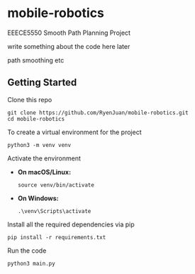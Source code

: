 # mobile-robotics
EEECE5550 Smooth Path Planning Project

write something about the code here later 

path smoothing etc


<h2>Getting Started</h2>
<p>Clone this repo </p>
<pre><code>git clone https://github.com/RyenJuan/mobile-robotics.git
cd mobile-robotics</code></pre>

<p>To create a virtual environment for the project</p>
<pre><code>python3 -m venv venv</code></pre>

<p>Activate the environment</p>
<ul>
    <li><strong>On macOS/Linux:</strong>
        <pre><code>source venv/bin/activate</code></pre>
    </li>
    <li><strong>On Windows:</strong>
        <pre><code>.\venv\Scripts\activate</code></pre>
    </li>
</ul>

<p>Install all the required dependencies via pip</p>
<pre><code>pip install -r requirements.txt</code></pre>

<p>Run the code</p>
<pre><code>python3 main.py</code></pre>

